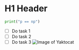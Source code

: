 # H1 Header

``` python
print("p == np")

```

- [ ] Do task 1
- [ ] Do task 2
- [ ] Do task 3 
![Image of Yaktocat](https://octodex.github.com/images/yaktocat.png)
